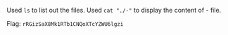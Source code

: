 Used `ls` to list out the files. Used `cat "./-"` to display the content of - file.

Flag: `rRGizSaX8Mk1RTb1CNQoXTcYZWU6lgzi`